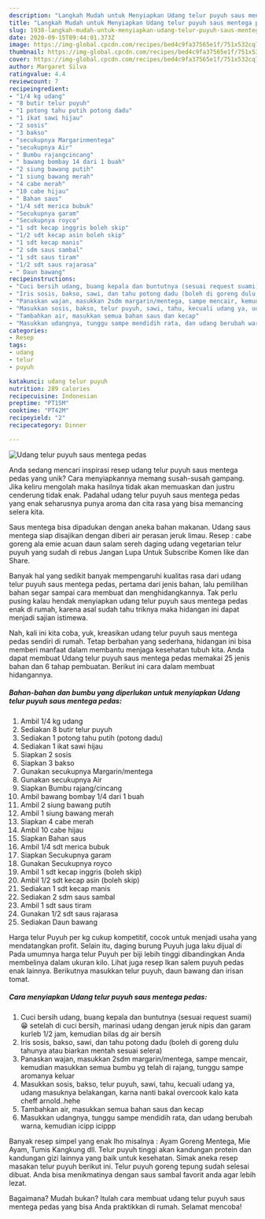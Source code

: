 ```yaml
---
description: "Langkah Mudah untuk Menyiapkan Udang telur puyuh saus mentega pedas, Sempurna"
title: "Langkah Mudah untuk Menyiapkan Udang telur puyuh saus mentega pedas, Sempurna"
slug: 1938-langkah-mudah-untuk-menyiapkan-udang-telur-puyuh-saus-mentega-pedas-sempurna
date: 2020-09-15T09:44:01.373Z
image: https://img-global.cpcdn.com/recipes/bed4c9fa37565e1f/751x532cq70/udang-telur-puyuh-saus-mentega-pedas-foto-resep-utama.jpg
thumbnail: https://img-global.cpcdn.com/recipes/bed4c9fa37565e1f/751x532cq70/udang-telur-puyuh-saus-mentega-pedas-foto-resep-utama.jpg
cover: https://img-global.cpcdn.com/recipes/bed4c9fa37565e1f/751x532cq70/udang-telur-puyuh-saus-mentega-pedas-foto-resep-utama.jpg
author: Margaret Silva
ratingvalue: 4.4
reviewcount: 7
recipeingredient:
- "1/4 kg udang"
- "8 butir telur puyuh"
- "1 potong tahu putih potong dadu"
- "1 ikat sawi hijau"
- "2 sosis"
- "3 bakso"
- "secukupnya Margarinmentega"
- "secukupnya Air"
- " Bumbu rajangcincang"
- " bawang bombay 14 dari 1 buah"
- "2 siung bawang putih"
- "1 siung bawang merah"
- "4 cabe merah"
- "10 cabe hijau"
- " Bahan saus"
- "1/4 sdt merica bubuk"
- "Secukupnya garam"
- "Secukupnya royco"
- "1 sdt kecap inggris boleh skip"
- "1/2 sdt kecap asin boleh skip"
- "1 sdt kecap manis"
- "2 sdm saus sambal"
- "1 sdt saus tiram"
- "1/2 sdt saus rajarasa"
- " Daun bawang"
recipeinstructions:
- "Cuci bersih udang, buang kepala dan buntutnya (sesuai request suami) 😁 setelah di cuci bersih, marinasi udang dengan jeruk nipis dan garam kurleb 1/2 jam, kemudian bilas dg air bersih"
- "Iris sosis, bakso, sawi, dan tahu potong dadu (boleh di goreng dulu tahunya atau biarkan mentah sesuai selera)"
- "Panaskan wajan, masukkan 2sdm margarin/mentega, sampe mencair, kemudian masukkan semua bumbu yg telah di rajang, tunggu sampe aromanya keluar"
- "Masukkan sosis, bakso, telur puyuh, sawi, tahu, kecuali udang ya, udang masuknya belakangan, karna nanti bakal overcook kalo kata cheff arnold..hehe"
- "Tambahkan air, masukkan semua bahan saus dan kecap"
- "Masukkan udangnya, tunggu sampe mendidih rata, dan udang berubah warna, kemudian icipp icippp"
categories:
- Resep
tags:
- udang
- telur
- puyuh

katakunci: udang telur puyuh 
nutrition: 289 calories
recipecuisine: Indonesian
preptime: "PT15M"
cooktime: "PT42M"
recipeyield: "2"
recipecategory: Dinner

---
```



![Udang telur puyuh saus mentega pedas](https://img-global.cpcdn.com/recipes/bed4c9fa37565e1f/751x532cq70/udang-telur-puyuh-saus-mentega-pedas-foto-resep-utama.jpg)

Anda sedang mencari inspirasi resep udang telur puyuh saus mentega pedas yang unik? Cara menyiapkannya memang susah-susah gampang. Jika keliru mengolah maka hasilnya tidak akan memuaskan dan justru cenderung tidak enak. Padahal udang telur puyuh saus mentega pedas yang enak seharusnya punya aroma dan cita rasa yang bisa memancing selera kita.

Saus mentega bisa dipadukan dengan aneka bahan makanan. Udang saus mentega siap disajikan dengan diberi air perasan jeruk limau. Resep : cabe goreng ala emie acuan daun salam sereh daging udang vegetarian telur puyuh yang sudah di rebus Jangan Lupa Untuk Subscribe Komen like dan Share.

Banyak hal yang sedikit banyak mempengaruhi kualitas rasa dari udang telur puyuh saus mentega pedas, pertama dari jenis bahan, lalu pemilihan bahan segar sampai cara membuat dan menghidangkannya. Tak perlu pusing kalau hendak menyiapkan udang telur puyuh saus mentega pedas enak di rumah, karena asal sudah tahu triknya maka hidangan ini dapat menjadi sajian istimewa.


Nah, kali ini kita coba, yuk, kreasikan udang telur puyuh saus mentega pedas sendiri di rumah. Tetap berbahan yang sederhana, hidangan ini bisa memberi manfaat dalam membantu menjaga kesehatan tubuh kita. Anda dapat membuat Udang telur puyuh saus mentega pedas memakai 25 jenis bahan dan 6 tahap pembuatan. Berikut ini cara dalam membuat hidangannya.

<!--inarticleads1-->

##### Bahan-bahan dan bumbu yang diperlukan untuk menyiapkan Udang telur puyuh saus mentega pedas:

1. Ambil 1/4 kg udang
1. Sediakan 8 butir telur puyuh
1. Sediakan 1 potong tahu putih (potong dadu)
1. Sediakan 1 ikat sawi hijau
1. Siapkan 2 sosis
1. Siapkan 3 bakso
1. Gunakan secukupnya Margarin/mentega
1. Gunakan secukupnya Air
1. Siapkan  Bumbu rajang/cincang
1. Ambil  bawang bombay 1/4 dari 1 buah
1. Ambil 2 siung bawang putih
1. Ambil 1 siung bawang merah
1. Siapkan 4 cabe merah
1. Ambil 10 cabe hijau
1. Siapkan  Bahan saus
1. Ambil 1/4 sdt merica bubuk
1. Siapkan Secukupnya garam
1. Gunakan Secukupnya royco
1. Ambil 1 sdt kecap inggris (boleh skip)
1. Ambil 1/2 sdt kecap asin (boleh skip)
1. Sediakan 1 sdt kecap manis
1. Sediakan 2 sdm saus sambal
1. Ambil 1 sdt saus tiram
1. Gunakan 1/2 sdt saus rajarasa
1. Sediakan  Daun bawang


Harga telur Puyuh per kg cukup kompetitif, cocok untuk menjadi usaha yang mendatangkan profit. Selain itu, daging burung Puyuh juga laku dijual di Pada umumnya harga telur Puyuh per biji lebih tinggi dibandingkan Anda membelinya dalam ukuran kilo. Lihat juga resep Ikan salem puyuh pedas enak lainnya. Berikutnya masukkan telur puyuh, daun bawang dan irisan tomat. 

<!--inarticleads2-->

##### Cara menyiapkan Udang telur puyuh saus mentega pedas:

1. Cuci bersih udang, buang kepala dan buntutnya (sesuai request suami) 😁 setelah di cuci bersih, marinasi udang dengan jeruk nipis dan garam kurleb 1/2 jam, kemudian bilas dg air bersih
1. Iris sosis, bakso, sawi, dan tahu potong dadu (boleh di goreng dulu tahunya atau biarkan mentah sesuai selera)
1. Panaskan wajan, masukkan 2sdm margarin/mentega, sampe mencair, kemudian masukkan semua bumbu yg telah di rajang, tunggu sampe aromanya keluar
1. Masukkan sosis, bakso, telur puyuh, sawi, tahu, kecuali udang ya, udang masuknya belakangan, karna nanti bakal overcook kalo kata cheff arnold..hehe
1. Tambahkan air, masukkan semua bahan saus dan kecap
1. Masukkan udangnya, tunggu sampe mendidih rata, dan udang berubah warna, kemudian icipp icippp


Banyak resep simpel yang enak lho misalnya : Ayam Goreng Mentega, Mie Ayam, Tumis Kangkung dll. Telur puyuh tinggi akan kandungan protein dan kandungan gizi lainnya yang baik untuk kesehatan. Simak aneka resep masakan telur puyuh berikut ini. Telur puyuh goreng tepung sudah selesai dibuat. Anda bisa menikmatinya dengan saus sambal favorit anda agar lebih lezat. 

Bagaimana? Mudah bukan? Itulah cara membuat udang telur puyuh saus mentega pedas yang bisa Anda praktikkan di rumah. Selamat mencoba!
